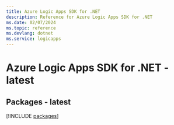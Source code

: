 ```yaml
---
title: Azure Logic Apps SDK for .NET
description: Reference for Azure Logic Apps SDK for .NET
ms.date: 02/07/2024
ms.topic: reference
ms.devlang: dotnet
ms.service: logicapps
---
```

# Azure Logic Apps SDK for .NET - latest
## Packages - latest
[!INCLUDE [packages](logic-apps-index.md)]